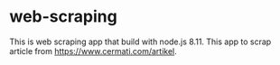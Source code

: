 # web-scraping
This is web scraping app that build with node.js 8.11.
This app to scrap article from https://www.cermati.com/artikel. 
